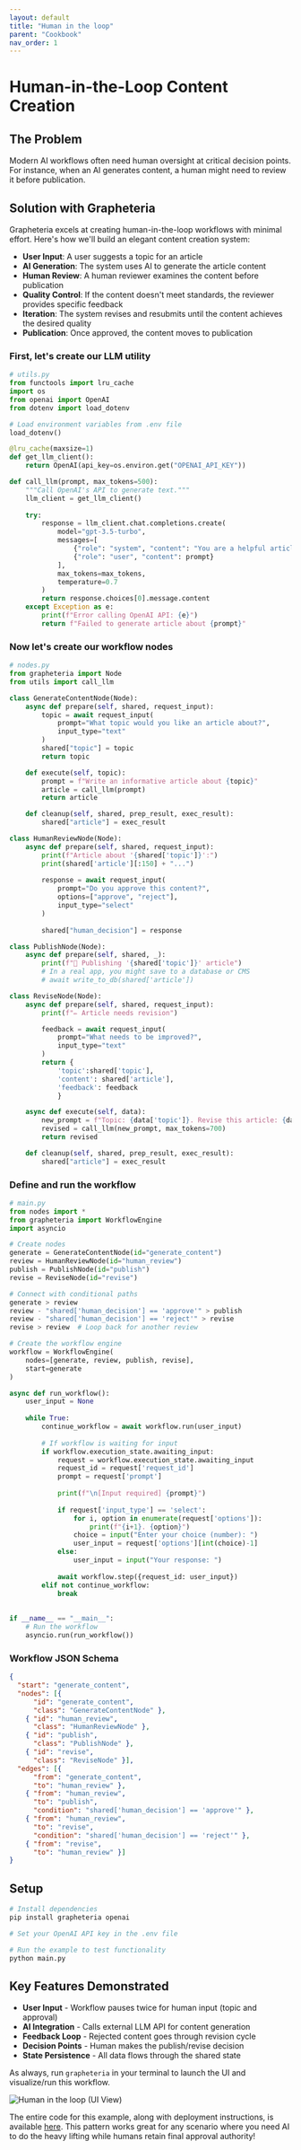 ```yaml
---
layout: default
title: "Human in the loop"
parent: "Cookbook"
nav_order: 1
---
```

# Human-in-the-Loop Content Creation

## The Problem

Modern AI workflows often need human oversight at critical decision points. For instance, when an AI generates content, a human might need to review it before publication.

## Solution with Grapheteria

Grapheteria excels at creating human-in-the-loop workflows with minimal effort. Here's how we'll build an elegant content creation system:

- **User Input**: A user suggests a topic for an article
- **AI Generation**: The system uses AI to generate the article content
- **Human Review**: A human reviewer examines the content before publication
- **Quality Control**: If the content doesn't meet standards, the reviewer provides specific feedback
- **Iteration**: The system revises and resubmits until the content achieves the desired quality
- **Publication**: Once approved, the content moves to publication

### First, let's create our LLM utility

```python
# utils.py
from functools import lru_cache
import os
from openai import OpenAI
from dotenv import load_dotenv

# Load environment variables from .env file
load_dotenv()

@lru_cache(maxsize=1)
def get_llm_client():
    return OpenAI(api_key=os.environ.get("OPENAI_API_KEY"))

def call_llm(prompt, max_tokens=500):
    """Call OpenAI's API to generate text."""
    llm_client = get_llm_client()
    
    try:
        response = llm_client.chat.completions.create(
            model="gpt-3.5-turbo",
            messages=[
                {"role": "system", "content": "You are a helpful article writer."},
                {"role": "user", "content": prompt}
            ],
            max_tokens=max_tokens,
            temperature=0.7
        )
        return response.choices[0].message.content
    except Exception as e:
        print(f"Error calling OpenAI API: {e}")
        return f"Failed to generate article about {prompt}"


```

### Now let's create our workflow nodes

```python
# nodes.py
from grapheteria import Node
from utils import call_llm

class GenerateContentNode(Node):
    async def prepare(self, shared, request_input):
        topic = await request_input(
            prompt="What topic would you like an article about?",
            input_type="text"
        )
        shared["topic"] = topic 
        return topic

    def execute(self, topic):
        prompt = f"Write an informative article about {topic}"
        article = call_llm(prompt)
        return article

    def cleanup(self, shared, prep_result, exec_result):
        shared["article"] = exec_result

class HumanReviewNode(Node):
    async def prepare(self, shared, request_input):
        print(f"Article about '{shared['topic']}':")
        print(shared['article'][:150] + "...")
        
        response = await request_input(
            prompt="Do you approve this content?",
            options=["approve", "reject"],
            input_type="select"
        )
        
        shared["human_decision"] = response

class PublishNode(Node):
    async def prepare(self, shared, _):
        print(f"🎉 Publishing '{shared['topic']}' article")
        # In a real app, you might save to a database or CMS
        # await write_to_db(shared['article'])

class ReviseNode(Node):
    async def prepare(self, shared, request_input):
        print(f"✏️ Article needs revision")

        feedback = await request_input(
            prompt="What needs to be improved?",
            input_type="text"
        )
        return {
            'topic':shared['topic'],
            'content': shared['article'],
            'feedback': feedback
            }

    async def execute(self, data):           
        new_prompt = f"Topic: {data['topic']}. Revise this article: {data['content'][:200]}... Based on feedback: {data['feedback']}"
        revised = call_llm(new_prompt, max_tokens=700)
        return revised

    def cleanup(self, shared, prep_result, exec_result):
        shared["article"] = exec_result
```

### Define and run the workflow

```python
# main.py
from nodes import *
from grapheteria import WorkflowEngine
import asyncio

# Create nodes
generate = GenerateContentNode(id="generate_content")
review = HumanReviewNode(id="human_review")
publish = PublishNode(id="publish")
revise = ReviseNode(id="revise")

# Connect with conditional paths
generate > review
review - "shared['human_decision'] == 'approve'" > publish
review - "shared['human_decision'] == 'reject'" > revise
revise > review  # Loop back for another review

# Create the workflow engine
workflow = WorkflowEngine(
    nodes=[generate, review, publish, revise],
    start=generate
)

async def run_workflow():
    user_input = None
    
    while True:
        continue_workflow = await workflow.run(user_input)
        
        # If workflow is waiting for input
        if workflow.execution_state.awaiting_input:
            request = workflow.execution_state.awaiting_input
            request_id = request['request_id']
            prompt = request['prompt']
            
            print(f"\n[Input required] {prompt}")
            
            if request['input_type'] == 'select':
                for i, option in enumerate(request['options']):
                    print(f"{i+1}. {option}")
                choice = input("Enter your choice (number): ")
                user_input = request['options'][int(choice)-1]
            else:
                user_input = input("Your response: ")
            
            await workflow.step({request_id: user_input})
        elif not continue_workflow:
            break
            
            
if __name__ == "__main__":
    # Run the workflow
    asyncio.run(run_workflow())
```

### Workflow JSON Schema

```json
{
  "start": "generate_content",
  "nodes": [{
      "id": "generate_content",
      "class": "GenerateContentNode" },
    { "id": "human_review",
      "class": "HumanReviewNode" },
    { "id": "publish",
      "class": "PublishNode" },
    { "id": "revise",
      "class": "ReviseNode" }],
  "edges": [{
      "from": "generate_content",
      "to": "human_review" },
    { "from": "human_review",
      "to": "publish",
      "condition": "shared['human_decision'] == 'approve'" },
    { "from": "human_review",
      "to": "revise",
      "condition": "shared['human_decision'] == 'reject'" },
    { "from": "revise",
      "to": "human_review" }]
}
```

## Setup

```bash
# Install dependencies
pip install grapheteria openai

# Set your OpenAI API key in the .env file

# Run the example to test functionality 
python main.py
```

## Key Features Demonstrated

- **User Input** - Workflow pauses twice for human input (topic and approval)
- **AI Integration** - Calls external LLM API for content generation
- **Feedback Loop** - Rejected content goes through revision cycle
- **Decision Points** - Human makes the publish/revise decision
- **State Persistence** - All data flows through the shared state

As always, run `grapheteria` in your terminal to launch the UI and visualize/run this workflow.

![Human in the loop (UI View)](assets/human_in_the_loop.png)

The entire code for this example, along with deployment instructions, is available <a href="https://github.com/beubax/grapheteria/examples" target="_blank">here</a>. This pattern works great for any scenario where you need AI to do the heavy lifting while humans retain final approval authority!
